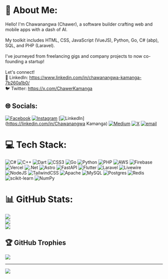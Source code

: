 # 💫 About Me:
Hello! I'm Chawanangwa (Chawer), a software builder crafting web and mobile apps with a dash of AI.<br><br>My toolkit includes HTML, CSS, JavaScript (VueJS), Python, Go, C# (abp), SQL, and PHP (Laravel).<br><br>I've journeyed from freelancing gigs and company projects to now co-founding a startup! <br><br>Let's connect!<br>🔗 LinkedIn: https://www.linkedin.com/in/chawanangwa-kamanga-7b260a1b0/<br>🐦 Twitter: https://x.com/ChawerKamanga<br>


## 🌐 Socials:
[![Facebook](https://img.shields.io/badge/Facebook-%231877F2.svg?logo=Facebook&logoColor=white)](https://facebook.com/chawanangwakamanga08) [![Instagram](https://img.shields.io/badge/Instagram-%23E4405F.svg?logo=Instagram&logoColor=white)](https://instagram.com/chawanangwakamanga08) [![LinkedIn](https://img.shields.io/badge/LinkedIn-%230077B5.svg?logo=linkedin&logoColor=white)](https://linkedin.com/in/Chawanangwa Kamanga) [![Medium](https://img.shields.io/badge/Medium-12100E?logo=medium&logoColor=white)](https://medium.com/@chawerkamanga) [![X](https://img.shields.io/badge/X-black.svg?logo=X&logoColor=white)](https://x.com/chawerkamanga) [![email](https://img.shields.io/badge/Email-D14836?logo=gmail&logoColor=white)](mailto:chawerkamanga@gmail.com) 

# 💻 Tech Stack:
![C#](https://img.shields.io/badge/c%23-%23239120.svg?style=for-the-badge&logo=csharp&logoColor=white) ![C++](https://img.shields.io/badge/c++-%2300599C.svg?style=for-the-badge&logo=c%2B%2B&logoColor=white) ![Dart](https://img.shields.io/badge/dart-%230175C2.svg?style=for-the-badge&logo=dart&logoColor=white) ![CSS3](https://img.shields.io/badge/css3-%231572B6.svg?style=for-the-badge&logo=css3&logoColor=white) ![Go](https://img.shields.io/badge/go-%2300ADD8.svg?style=for-the-badge&logo=go&logoColor=white) ![Python](https://img.shields.io/badge/python-3670A0?style=for-the-badge&logo=python&logoColor=ffdd54) ![PHP](https://img.shields.io/badge/php-%23777BB4.svg?style=for-the-badge&logo=php&logoColor=white) ![AWS](https://img.shields.io/badge/AWS-%23FF9900.svg?style=for-the-badge&logo=amazon-aws&logoColor=white) ![Firebase](https://img.shields.io/badge/firebase-%23039BE5.svg?style=for-the-badge&logo=firebase) ![Vercel](https://img.shields.io/badge/vercel-%23000000.svg?style=for-the-badge&logo=vercel&logoColor=white) ![.Net](https://img.shields.io/badge/.NET-5C2D91?style=for-the-badge&logo=.net&logoColor=white) ![Astro](https://img.shields.io/badge/astro-%232C2052.svg?style=for-the-badge&logo=astro&logoColor=white) ![FastAPI](https://img.shields.io/badge/FastAPI-005571?style=for-the-badge&logo=fastapi) ![Flutter](https://img.shields.io/badge/Flutter-%2302569B.svg?style=for-the-badge&logo=Flutter&logoColor=white) ![Laravel](https://img.shields.io/badge/laravel-%23FF2D20.svg?style=for-the-badge&logo=laravel&logoColor=white) ![Livewire](https://img.shields.io/badge/livewire-%234e56a6.svg?style=for-the-badge&logo=livewire&logoColor=white) ![NodeJS](https://img.shields.io/badge/node.js-6DA55F?style=for-the-badge&logo=node.js&logoColor=white) ![TailwindCSS](https://img.shields.io/badge/tailwindcss-%2338B2AC.svg?style=for-the-badge&logo=tailwind-css&logoColor=white) ![Apache](https://img.shields.io/badge/apache-%23D42029.svg?style=for-the-badge&logo=apache&logoColor=white) ![MySQL](https://img.shields.io/badge/mysql-4479A1.svg?style=for-the-badge&logo=mysql&logoColor=white) ![Postgres](https://img.shields.io/badge/postgres-%23316192.svg?style=for-the-badge&logo=postgresql&logoColor=white) ![Redis](https://img.shields.io/badge/redis-%23DD0031.svg?style=for-the-badge&logo=redis&logoColor=white) ![scikit-learn](https://img.shields.io/badge/scikit--learn-%23F7931E.svg?style=for-the-badge&logo=scikit-learn&logoColor=white) ![NumPy](https://img.shields.io/badge/numpy-%23013243.svg?style=for-the-badge&logo=numpy&logoColor=white)
# 📊 GitHub Stats:
![](https://github-readme-stats.vercel.app/api?username=ChawerKamanga&theme=dark&hide_border=false&include_all_commits=false&count_private=false)<br/>
![](https://nirzak-streak-stats.vercel.app/?user=ChawerKamanga&theme=dark&hide_border=false)<br/>
![](https://github-readme-stats.vercel.app/api/top-langs/?username=ChawerKamanga&theme=dark&hide_border=false&include_all_commits=false&count_private=false&layout=compact)

## 🏆 GitHub Trophies
![](https://github-profile-trophy.vercel.app/?username=ChawerKamanga&theme=neon&no-frame=false&no-bg=true&margin-w=4)

---
[![](https://visitcount.itsvg.in/api?id=ChawerKamanga&icon=2&color=1)](https://visitcount.itsvg.in)

<!-- Proudly created with GPRM ( https://gprm.itsvg.in ) -->
